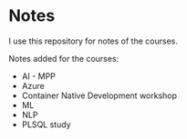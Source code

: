 # Notes

I use this repository for notes of the courses.

Notes added for the courses:

- AI - MPP
- Azure
- Container Native Development workshop
- ML
- NLP
- PLSQL study
